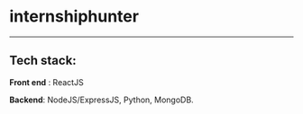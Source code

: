 # internshiphunter

---

## Tech stack:

**Front end** : ReactJS

**Backend**: NodeJS/ExpressJS, Python, MongoDB.

